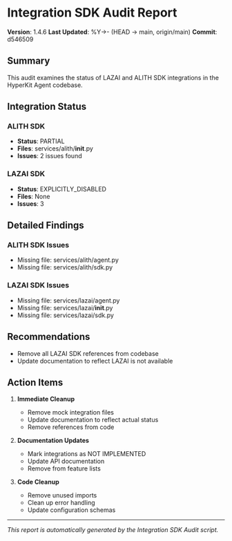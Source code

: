 # Integration SDK Audit Report

<!-- VERSION_PLACEHOLDER -->
**Version**: 1.4.6
**Last Updated**: %Y->- (HEAD -> main, origin/main)
**Commit**: d546509
<!-- /VERSION_PLACEHOLDER -->

## Summary

This audit examines the status of LAZAI and ALITH SDK integrations in the HyperKit Agent codebase.

## Integration Status

### ALITH SDK
- **Status**: PARTIAL
- **Files**: services/alith/__init__.py
- **Issues**: 2 issues found

### LAZAI SDK
- **Status**: EXPLICITLY_DISABLED
- **Files**: None
- **Issues**: 3

## Detailed Findings

### ALITH SDK Issues
- Missing file: services/alith/agent.py
- Missing file: services/alith/sdk.py

### LAZAI SDK Issues
- Missing file: services/lazai/agent.py
- Missing file: services/lazai/__init__.py
- Missing file: services/lazai/sdk.py

## Recommendations
- Remove all LAZAI SDK references from codebase
- Update documentation to reflect LAZAI is not available

## Action Items

1. **Immediate Cleanup**
   - Remove mock integration files
   - Update documentation to reflect actual status
   - Remove references from code

2. **Documentation Updates**
   - Mark integrations as NOT IMPLEMENTED
   - Update API documentation
   - Remove from feature lists

3. **Code Cleanup**
   - Remove unused imports
   - Clean up error handling
   - Update configuration schemas

---
*This report is automatically generated by the Integration SDK Audit script.*
